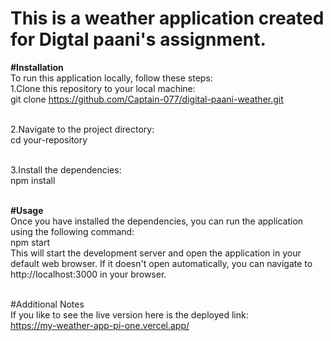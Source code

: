 # This is a weather application created for Digtal paani's assignment.

**#Installation** <br>
To run this application locally, follow these steps: <br>
1.Clone this repository to your local machine:<br>
git clone https://github.com/Captain-077/digital-paani-weather.git<br><br>

2.Navigate to the project directory:<br>
cd your-repository<br><br>

3.Install the dependencies:<br>
npm install<br><br>

**#Usage**<br>
Once you have installed the dependencies, you can run the application using the following command:<br>
npm start<br>
This will start the development server and open the application in your default web browser. If it doesn't open automatically, you can navigate to http://localhost:3000 in your browser.<br><br>

#Additional Notes<br>
If you like to see the live version here is the deployed link:<br>
https://my-weather-app-pi-one.vercel.app/
